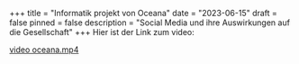 +++
title = "Informatik projekt von Oceana"
date = "2023-06-15"
draft = false
pinned = false
description = "Social Media und ihre Auswirkungen auf die Gesellschaft"
+++
Hier ist der Link zum video:

[video oceana.mp4](https://muristalden-my.sharepoint.com/:v:/r/personal/stella_kerler_stud_muristalden_ch/Documents/Microsoft%20Teams-Chatdateien/video%20oceana.mp4?csf=1&web=1&e=oeUIWH)